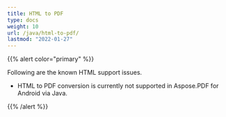 ```yaml
---
title: HTML to PDF
type: docs
weight: 10
url: /java/html-to-pdf/
lastmod: "2022-01-27"
---
```


{{% alert color="primary" %}}

Following are the known HTML support issues.

- HTML to PDF conversion is currently not supported in Aspose.PDF for Android via Java.

{{% /alert %}}
